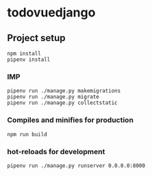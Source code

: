 # todovuedjango

## Project setup
```
npm install
pipenv install
```

### IMP
```
pipenv run ./manage.py makemigrations  
pipenv run ./manage.py migrate  
pipenv run ./manage.py collectstatic 
```

### Compiles and minifies for production
```
npm run build
```

### hot-reloads for development
```
pipenv run ./manage.py runserver 0.0.0.0:8000
```
